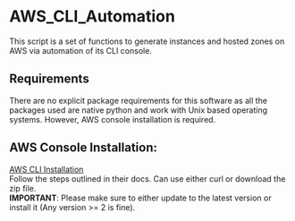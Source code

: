 # AWS_CLI_Automation
This script is a set of functions to generate instances and hosted zones on AWS via automation of its CLI console.

## Requirements
There are no explicit package requirements for this software as all the packages used are native python and work with Unix based operating systems. However, AWS console installation is required.

## AWS Console Installation:
[AWS CLI Installation](https://docs.aws.amazon.com/cli/latest/userguide/install-cliv2-linux.html#cliv2-linux-install/)  
Follow the steps outlined in their docs. Can use either curl or download the zip file.  
**IMPORTANT**: Please make sure to either update to the latest version or install it (Any version >= 2 is fine).
